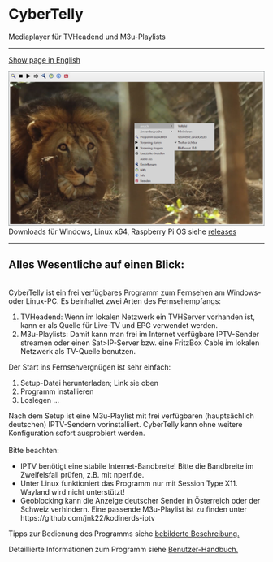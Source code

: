<H1>CyberTelly</H1>

Mediaplayer für TVHeadend und M3u-Playlists<br/>

<hr>

[Show page in English](./README-en.md)<br/>

![CyberTelly.png](./Screenshots/CyberTelly01.png)<br>
Downloads für Windows, Linux x64, Raspberry Pi OS siehe [releases](https://github.com/rkm-r/CyberTelly/releases)

<hr>

<H2>Alles Wesentliche auf einen Blick:</H2><br/>
CyberTelly ist ein frei verfügbares Programm zum Fernsehen am Windows- oder Linux-PC. Es beinhaltet zwei Arten des Fernsehempfangs:<br/>
<ol>
<li>TVHeadend: Wenn im lokalen Netzwerk ein TVHServer vorhanden ist, kann er als Quelle für Live-TV und EPG verwendet werden.</li>
<li>M3u-Playlists: Damit kann man frei im Internet verfügbare IPTV-Sender streamen oder einen Sat>IP-Server bzw. eine FritzBox Cable im lokalen Netzwerk als TV-Quelle benutzen.</li>
</ol>
Der Start ins Fernsehvergnügen ist sehr einfach:
<ol>
  <li>Setup-Datei herunterladen; Link sie oben</li>
  <li>Programm installieren</li>
  <li>Loslegen ...</li>
</ol>
Nach dem Setup ist eine M3u-Playlist mit frei verfügbaren (hauptsächlich deutschen) IPTV-Sendern vorinstalliert. CyberTelly kann ohne weitere Konfiguration sofort ausprobiert werden.<br/><br/>
Bitte beachten:<br/>
<ul>
<li>IPTV benötigt eine stabile Internet-Bandbreite! Bitte die Bandbreite im Zweifelsfall prüfen, z.B. mit nperf.de.</li>
<li>Unter Linux funktioniert das Programm nur mit Session Type X11. Wayland wird nicht unterstützt!</li>
<li>Geoblocking kann die Anzeige deutscher Sender in Österreich oder der Schweiz verhindern. Eine passende M3u-Playlist ist zu finden unter https://github.com/jnk22/kodinerds-iptv</li>
</ul>

Tipps zur Bedienung des Programms siehe [bebilderte Beschreibung.](./docs/Galerie.md)<br/>

Detaillierte Informationen zum Programm siehe [Benutzer-Handbuch.](./docs/Benutzerhandbuch.md)


